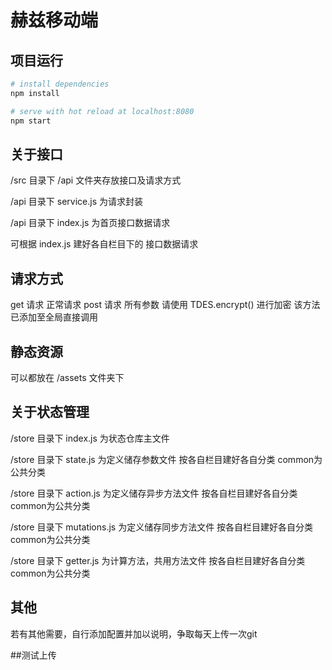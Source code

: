 # 赫兹移动端

## 项目运行

``` bash
# install dependencies
npm install

# serve with hot reload at localhost:8080
npm start

```

## 关于接口

/src 目录下 /api 文件夹存放接口及请求方式

/api 目录下 service.js 为请求封装

/api 目录下 index.js 为首页接口数据请求

可根据 index.js 建好各自栏目下的 接口数据请求

## 请求方式

get  请求 正常请求
post 请求 所有参数 请使用 TDES.encrypt() 进行加密 该方法已添加至全局直接调用

## 静态资源

可以都放在 /assets 文件夹下

## 关于状态管理

/store 目录下 index.js 为状态仓库主文件

/store 目录下 state.js 为定义储存参数文件 按各自栏目建好各自分类 common为公共分类

/store 目录下 action.js 为定义储存异步方法文件 按各自栏目建好各自分类 common为公共分类

/store 目录下 mutations.js 为定义储存同步方法文件 按各自栏目建好各自分类 common为公共分类

/store 目录下 getter.js 为计算方法，共用方法文件 按各自栏目建好各自分类 common为公共分类


## 其他

若有其他需要，自行添加配置并加以说明，争取每天上传一次git

##测试上传
